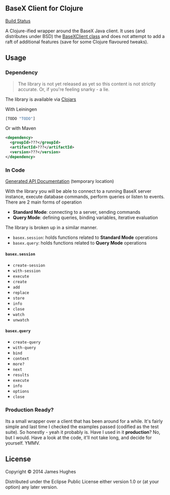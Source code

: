 ## BaseX Client for Clojure

[Build Status](https://travis-ci.org/kouphax/clj-basex)

A Clojure-ified wrapper around the BaseX Java client. It uses (and distributes under BSD) the [BaseXClient class](https://github.com/kouphax/basex-clojure-client/blob/master/src/main/java/basex/core/BaseXClient.java) and does not attempt to add a raft of additional features (save for some Clojure flavoured tweaks).

## Usage

### Dependency

> The library is not yet released as yet so this content is not strictly accurate.  Or, if you're feeling snarky - a lie.

The library is available via [Clojars](#TODO)

With Leiningen

```clojure
[TODO "TODO"]
```

Or with Maven

```xml
<dependency>
  <groupId>???</groupId>
  <artifactId>???</artifactId>
  <version>???</version>
</dependency>
```

### In Code

[Generated API Documentation](https://rawgit.com/kouphax/basex-clojure-client/master/doc/index.html) (temporary location)

With the library you will be able to connect to a running BaseX server instance, execute database commands, perform queries or listen to events. There are 2 main forms of operation

- __Standard Mode__: connecting to a server, sending commands
- __Query Mode__: defining queries, binding variables, iterative evaluation

The library is broken up in a similar manner.

- `basex.session`: holds functions related to __Standard Mode__ operations
- `basex.query`: holds functions related to __Query Mode__ operations

#### `basex.session`

- `create-session`
- `with-session`
- `execute`
- `create`
- `add`
- `replace`
- `store`
- `info`
- `close`
- `watch`
- `unwatch`

#### `basex.query`

- `create-query`
- `with-query`
- `bind`
- `context`
- `more?`
- `next`
- `results`
- `execute`
- `info`
- `options`
- `close`

### Production Ready?

Its a small wrapper over a client that has been around for a while.  It's fairly simple and last time I checked the examples passed (codified as the test suite).  So honestly - yeah it probably is.  Have I used in it __production__? No, but I would.  Have a look at the code, it'll not take long, and decide for yourself. YMMV.

## License

Copyright © 2014 James Hughes

Distributed under the Eclipse Public License either version 1.0 or (at
your option) any later version.

